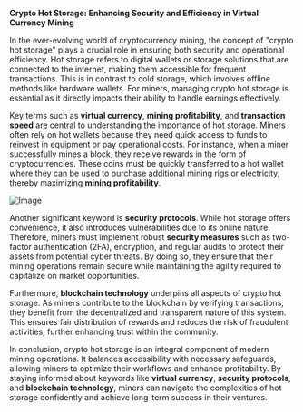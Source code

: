 **Crypto Hot Storage: Enhancing Security and Efficiency in Virtual Currency Mining**

In the ever-evolving world of cryptocurrency mining, the concept of "crypto hot storage" plays a crucial role in ensuring both security and operational efficiency. Hot storage refers to digital wallets or storage solutions that are connected to the internet, making them accessible for frequent transactions. This is in contrast to cold storage, which involves offline methods like hardware wallets. For miners, managing crypto hot storage is essential as it directly impacts their ability to handle earnings effectively.

Key terms such as **virtual currency**, **mining profitability**, and **transaction speed** are central to understanding the importance of hot storage. Miners often rely on hot wallets because they need quick access to funds to reinvest in equipment or pay operational costs. For instance, when a miner successfully mines a block, they receive rewards in the form of cryptocurrencies. These coins must be quickly transferred to a hot wallet where they can be used to purchase additional mining rigs or electricity, thereby maximizing **mining profitability**.

![Image](https://github.com/user-attachments/assets/31692037-0104-4703-abd1-696b6a7dd41b)

Another significant keyword is **security protocols**. While hot storage offers convenience, it also introduces vulnerabilities due to its online nature. Therefore, miners must implement robust **security measures** such as two-factor authentication (2FA), encryption, and regular audits to protect their assets from potential cyber threats. By doing so, they ensure that their mining operations remain secure while maintaining the agility required to capitalize on market opportunities.

Furthermore, **blockchain technology** underpins all aspects of crypto hot storage. As miners contribute to the blockchain by verifying transactions, they benefit from the decentralized and transparent nature of this system. This ensures fair distribution of rewards and reduces the risk of fraudulent activities, further enhancing trust within the community.

In conclusion, crypto hot storage is an integral component of modern mining operations. It balances accessibility with necessary safeguards, allowing miners to optimize their workflows and enhance profitability. By staying informed about keywords like **virtual currency**, **security protocols**, and **blockchain technology**, miners can navigate the complexities of hot storage confidently and achieve long-term success in their ventures.